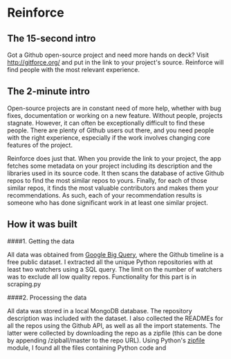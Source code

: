 # Reinforce

## The 15-second intro

Got a Github open-source project and need more hands on deck? Visit http://gitforce.org/ and put in the link to your project's source. Reinforce will find people with the most relevant experience.

## The 2-minute intro

Open-source projects are in constant need of more help, whether with bug fixes, documentation or working on a new feature. Without people, projects stagnate. However, it can often be exceptionally difficult to find these people. There are plenty of Github users out there, and you need people with the right experience, especially if the work involves changing core features of the project.

Reinforce does just that. When you provide the link to your project, the app fetches some metadata on your project including its description and the libraries used in its source code. It then scans the database of active Github repos to find the most similar repos to yours. Finally, for each of those similar repos, it finds the most valuable contributors and makes them your recommendations. As such, each of your recommendation results is someone who has done significant work in at least one similar project.

## How it was built

####1. Getting the data

All data was obtained from [Google Big Query](https://bigquery.cloud.google.com/table/publicdata:samples.github_timeline), where the Github timeline is a free public dataset. I extracted all the unique Python repositories with at least two watchers using a SQL query. The limit on the number of watchers was to exclude all low quality repos. Functionality for this part is in scraping.py

####2. Processing the data

All data was stored in a local MongoDB database. The repository description was included with the dataset. I also collected the READMEs for all the repos using the Github API, as well as all the import statements. The latter were collected by downloading the repo as a zipfile (this can be done by appending /zipball/master to the repo URL). Using Python's [zipfile](https://docs.python.org/2/library/zipfile.html) module, I found all the files containing Python code and 
